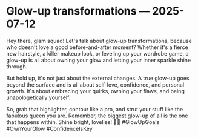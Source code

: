 # Glow-up transformations — 2025-07-12

Hey there, glam squad! Let's talk about glow-up transformations, because who doesn't love a good before-and-after moment? Whether it's a fierce new hairstyle, a killer makeup look, or leveling up your wardrobe game, a glow-up is all about owning your glow and letting your inner sparkle shine through.

But hold up, it's not just about the external changes. A true glow-up goes beyond the surface and is all about self-love, confidence, and personal growth. It's about embracing your quirks, owning your flaws, and being unapologetically yourself.

So, grab that highlighter, contour like a pro, and strut your stuff like the fabulous queen you are. Remember, the biggest glow-up of all is the one that happens within. Shine bright, lovelies! 💫✨ #GlowUpGoals #OwnYourGlow #ConfidenceIsKey